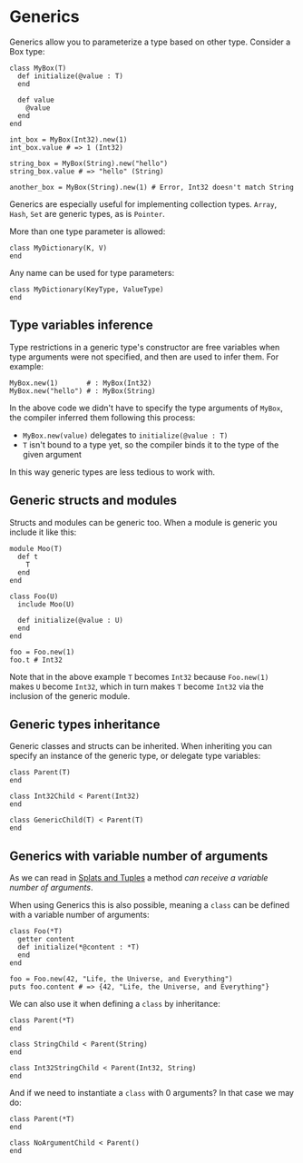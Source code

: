 # Generics

Generics allow you to parameterize a type based on other type. Consider a Box type:

```crystal
class MyBox(T)
  def initialize(@value : T)
  end

  def value
    @value
  end
end

int_box = MyBox(Int32).new(1)
int_box.value # => 1 (Int32)

string_box = MyBox(String).new("hello")
string_box.value # => "hello" (String)

another_box = MyBox(String).new(1) # Error, Int32 doesn't match String
```

Generics are especially useful for implementing collection types. `Array`, `Hash`, `Set` are generic types, as is `Pointer`.

More than one type parameter is allowed:

```crystal
class MyDictionary(K, V)
end
```

Any name can be used for type parameters:

```crystal
class MyDictionary(KeyType, ValueType)
end
```

## Type variables inference

Type restrictions in a generic type's constructor are free variables when type arguments were not specified, and then are used to infer them. For example:

```crystal
MyBox.new(1)       # : MyBox(Int32)
MyBox.new("hello") # : MyBox(String)
```

In the above code we didn't have to specify the type arguments of `MyBox`, the compiler inferred them following this process:

* `MyBox.new(value)` delegates to `initialize(@value : T)`
* `T` isn't bound to a type yet, so the compiler binds it to the type of the given argument

In this way generic types are less tedious to work with.

## Generic structs and modules

Structs and modules can be generic too. When a module is generic you include it like this:

```crystal
module Moo(T)
  def t
    T
  end
end

class Foo(U)
  include Moo(U)

  def initialize(@value : U)
  end
end

foo = Foo.new(1)
foo.t # Int32
```

Note that in the above example `T` becomes `Int32` because `Foo.new(1)` makes `U` become `Int32`, which in turn makes `T` become `Int32` via the inclusion of the generic module.

## Generic types inheritance

Generic classes and structs can be inherited. When inheriting you can specify an instance of the generic type, or delegate type variables:

```crystal
class Parent(T)
end

class Int32Child < Parent(Int32)
end

class GenericChild(T) < Parent(T)
end
```

## Generics with variable number of arguments

As we can read in [Splats and Tuples](./splats_and_tuples.md) a method _can receive a variable number of arguments_.

When using Generics this is also possible, meaning a `class` can be defined with a variable number of arguments:

```crystal
class Foo(*T)
  getter content
  def initialize(*@content : *T)
  end
end

foo = Foo.new(42, "Life, the Universe, and Everything")
puts foo.content # => {42, "Life, the Universe, and Everything"}
```

We can also use it when defining a `class` by inheritance:

```crystal
class Parent(*T)
end

class StringChild < Parent(String)
end

class Int32StringChild < Parent(Int32, String)
end
```

And if we need to instantiate a `class` with 0 arguments? In that case we may do:

```crystal
class Parent(*T)
end

class NoArgumentChild < Parent()
end
```
